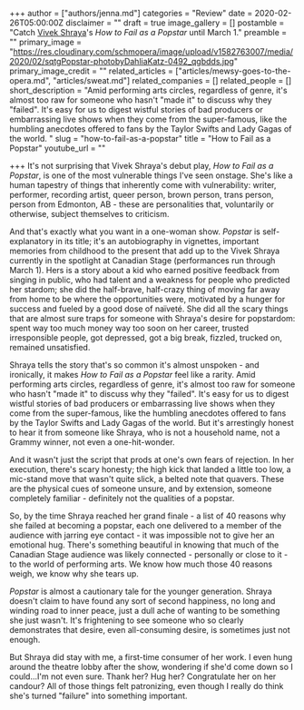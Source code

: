+++
author = ["authors/jenna.md"]
categories = "Review"
date = 2020-02-26T05:00:00Z
disclaimer = ""
draft = true
image_gallery = []
postamble = "Catch [Vivek Shraya]()'s _How to Fail as a Popstar_ until March 1."
preamble = ""
primary_image = "https://res.cloudinary.com/schmopera/image/upload/v1582763007/media/2020/02/sqtgPopstar-photobyDahliaKatz-0492_qgbdds.jpg"
primary_image_credit = ""
related_articles = ["articles/mewsy-goes-to-the-opera.md", "articles/sweat.md"]
related_companies = []
related_people = []
short_description = "Amid performing arts circles, regardless of genre, it's almost too raw for someone who hasn't \"made it\" to discuss why they \"failed\". It's easy for us to digest wistful stories of bad producers or embarrassing live shows when they come from the super-famous, like the humbling anecdotes offered to fans by the Taylor Swifts and Lady Gagas of the world. "
slug = "how-to-fail-as-a-popstar"
title = "How to Fail as a Popstar"
youtube_url = ""

+++
It's not surprising that Vivek Shraya's debut play, _How to Fail as a Popstar_, is one of the most vulnerable things I've seen onstage. She's like a human tapestry of things that inherently come with vulnerability: writer, performer, recording artist, queer person, brown person, trans person, person from Edmonton, AB - these are personalities that, voluntarily or otherwise, subject themselves to criticism.

And that's exactly what you want in a one-woman show. _Popstar_ is self-explanatory in its title; it's an autobiography in vignettes, important memories from childhood to the present that add up to the Vivek Shraya currently in the spotlight at Canadian Stage (performances run through March 1). Hers is a story about a kid who earned positive feedback from singing in public, who had talent and a weakness for people who predicted her stardom; she did the half-brave, half-crazy thing of moving far away from home to be where the opportunities were, motivated by a hunger for success and fueled by a good dose of naïveté. She did all the scary things that are almost sure traps for someone with Shraya's desire for popstardom: spent way too much money way too soon on her career, trusted irresponsible people, got depressed, got a big break, fizzled, trucked on, remained unsatisfied.

Shraya tells the story that's so common it's almost unspoken - and ironically, it makes _How to Fail as a Popstar_ feel like a rarity. Amid performing arts circles, regardless of genre, it's almost too raw for someone who hasn't "made it" to discuss why they "failed". It's easy for us to digest wistful stories of bad producers or embarrassing live shows when they come from the super-famous, like the humbling anecdotes offered to fans by the Taylor Swifts and Lady Gagas of the world. But it's arrestingly honest to hear it from someone like Shraya, who is not a household name, not a Grammy winner, not even a one-hit-wonder.

And it wasn't just the script that prods at one's own fears of rejection. In her execution, there's scary honesty; the high kick that landed a little too low, a mic-stand move that wasn't quite slick, a belted note that quavers. These are the physical cues of someone unsure, and by extension, someone completely familiar - definitely not the qualities of a popstar.

So, by the time Shraya reached her grand finale - a list of 40 reasons why she failed at becoming a popstar, each one delivered to a member of the audience with jarring eye contact - it was impossible not to give her an emotional hug. There's something beautiful in knowing that much of the Canadian Stage audience was likely connected - personally or close to it - to the world of performing arts. We know how much those 40 reasons weigh, we know why she tears up.

_Popstar_ is almost a cautionary tale for the younger generation. Shraya doesn't claim to have found any sort of second happiness, no long and winding road to inner peace, just a dull ache of wanting to be something she just wasn't. It's frightening to see someone who so clearly demonstrates that desire, even all-consuming desire, is sometimes just not enough.

But Shraya did stay with me, a first-time consumer of her work. I even hung around the theatre lobby after the show, wondering if she'd come down so I could...I'm not even sure. Thank her? Hug her? Congratulate her on her candour? All of those things felt patronizing, even though I really do think she's turned "failure" into something important.